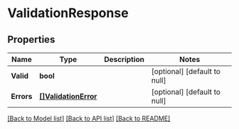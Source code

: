 # ValidationResponse

## Properties
Name | Type | Description | Notes
------------ | ------------- | ------------- | -------------
**Valid** | **bool** |  | [optional] [default to null]
**Errors** | [**[]ValidationError**](ValidationError.md) |  | [optional] [default to null]

[[Back to Model list]](../README.md#documentation-for-models) [[Back to API list]](../README.md#documentation-for-api-endpoints) [[Back to README]](../README.md)



